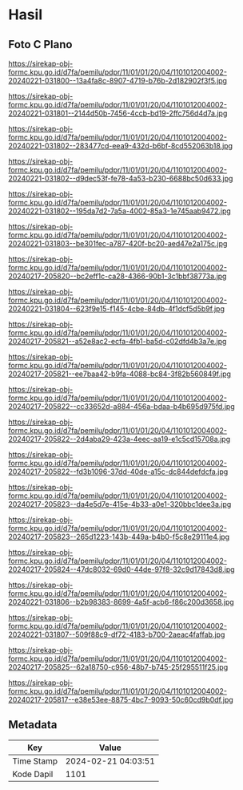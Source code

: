 # Hasil

## Foto C Plano

https://sirekap-obj-formc.kpu.go.id/d7fa/pemilu/pdpr/11/01/01/20/04/1101012004002-20240221-031800--13a4fa8c-8907-4719-b76b-2d182902f3f5.jpg

https://sirekap-obj-formc.kpu.go.id/d7fa/pemilu/pdpr/11/01/01/20/04/1101012004002-20240221-031801--2144d50b-7456-4ccb-bd19-2ffc756d4d7a.jpg

https://sirekap-obj-formc.kpu.go.id/d7fa/pemilu/pdpr/11/01/01/20/04/1101012004002-20240221-031802--283477cd-eea9-432d-b6bf-8cd552063b18.jpg

https://sirekap-obj-formc.kpu.go.id/d7fa/pemilu/pdpr/11/01/01/20/04/1101012004002-20240221-031802--d9dec53f-fe78-4a53-b230-6688bc50d633.jpg

https://sirekap-obj-formc.kpu.go.id/d7fa/pemilu/pdpr/11/01/01/20/04/1101012004002-20240221-031802--195da7d2-7a5a-4002-85a3-1e745aab9472.jpg

https://sirekap-obj-formc.kpu.go.id/d7fa/pemilu/pdpr/11/01/01/20/04/1101012004002-20240221-031803--be301fec-a787-420f-bc20-aed47e2a175c.jpg

https://sirekap-obj-formc.kpu.go.id/d7fa/pemilu/pdpr/11/01/01/20/04/1101012004002-20240217-205820--bc2eff1c-ca28-4366-90b1-3c1bbf38773a.jpg

https://sirekap-obj-formc.kpu.go.id/d7fa/pemilu/pdpr/11/01/01/20/04/1101012004002-20240221-031804--623f9e15-f145-4cbe-84db-4f1dcf5d5b9f.jpg

https://sirekap-obj-formc.kpu.go.id/d7fa/pemilu/pdpr/11/01/01/20/04/1101012004002-20240217-205821--a52e8ac2-ecfa-4fb1-ba5d-c02dfd4b3a7e.jpg

https://sirekap-obj-formc.kpu.go.id/d7fa/pemilu/pdpr/11/01/01/20/04/1101012004002-20240217-205821--ee7baa42-b9fa-4088-bc84-3f82b560849f.jpg

https://sirekap-obj-formc.kpu.go.id/d7fa/pemilu/pdpr/11/01/01/20/04/1101012004002-20240217-205822--cc33652d-a884-456a-bdaa-b4b695d975fd.jpg

https://sirekap-obj-formc.kpu.go.id/d7fa/pemilu/pdpr/11/01/01/20/04/1101012004002-20240217-205822--2d4aba29-423a-4eec-aa19-e1c5cd15708a.jpg

https://sirekap-obj-formc.kpu.go.id/d7fa/pemilu/pdpr/11/01/01/20/04/1101012004002-20240217-205822--fd3b1096-37dd-40de-a15c-dc844defdcfa.jpg

https://sirekap-obj-formc.kpu.go.id/d7fa/pemilu/pdpr/11/01/01/20/04/1101012004002-20240217-205823--da4e5d7e-415e-4b33-a0e1-320bbc1dee3a.jpg

https://sirekap-obj-formc.kpu.go.id/d7fa/pemilu/pdpr/11/01/01/20/04/1101012004002-20240217-205823--265d1223-143b-449a-b4b0-f5c8e29111e4.jpg

https://sirekap-obj-formc.kpu.go.id/d7fa/pemilu/pdpr/11/01/01/20/04/1101012004002-20240217-205824--47dc8032-69d0-44de-97f8-32c9d17843d8.jpg

https://sirekap-obj-formc.kpu.go.id/d7fa/pemilu/pdpr/11/01/01/20/04/1101012004002-20240221-031806--b2b98383-8699-4a5f-acb6-f86c200d3658.jpg

https://sirekap-obj-formc.kpu.go.id/d7fa/pemilu/pdpr/11/01/01/20/04/1101012004002-20240221-031807--509f88c9-df72-4183-b700-2aeac4faffab.jpg

https://sirekap-obj-formc.kpu.go.id/d7fa/pemilu/pdpr/11/01/01/20/04/1101012004002-20240217-205825--62a18750-c956-48b7-b745-25f295511f25.jpg

https://sirekap-obj-formc.kpu.go.id/d7fa/pemilu/pdpr/11/01/01/20/04/1101012004002-20240217-205817--e38e53ee-8875-4bc7-9093-50c60cd9b0df.jpg


## Metadata

| Key        | Value               |
| ---------- | ------------------- |
| Time Stamp | 2024-02-21 04:03:51 |
| Kode Dapil | 1101                |



